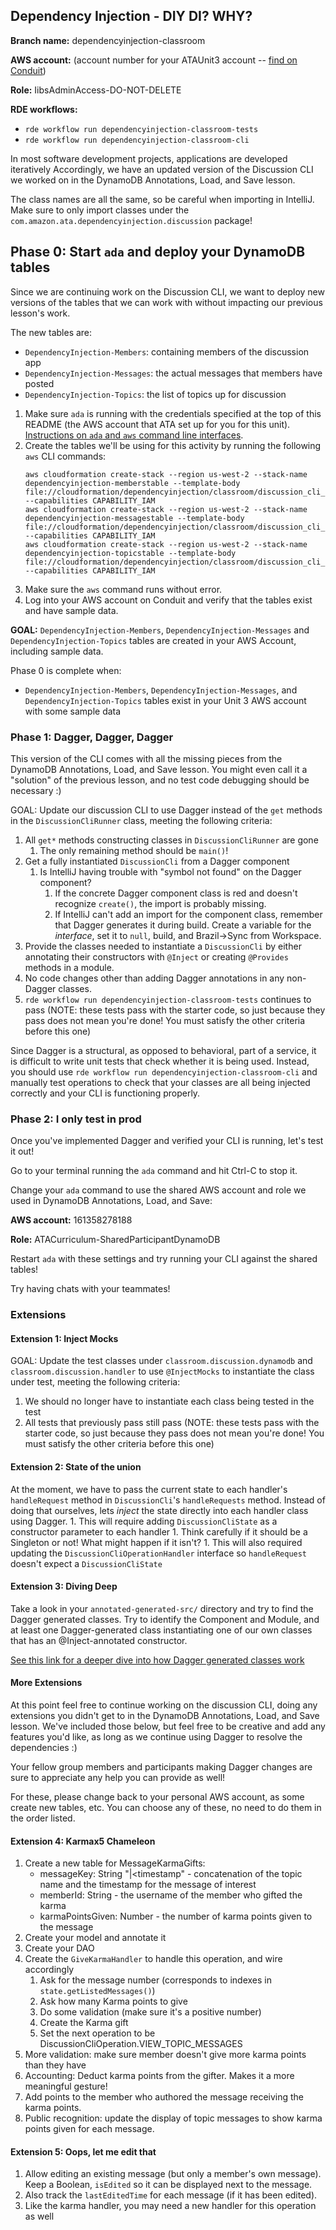 ## Dependency Injection - DIY DI? WHY?

**Branch name:** dependencyinjection-classroom

**AWS account:** (account number for your <Alias>ATAUnit3 account -- 
[find on Conduit](https://access.amazon.com/aws/accounts))
 
**Role:** IibsAdminAccess-DO-NOT-DELETE

**RDE workflows:**
- `rde workflow run dependencyinjection-classroom-tests`
- `rde workflow run dependencyinjection-classroom-cli`

In most software development projects, applications are developed iteratively
Accordingly, we have an updated version of the Discussion CLI we worked on in the DynamoDB
Annotations, Load, and Save lesson.

The class names are all the same, so be careful when importing in IntelliJ. Make sure
to only import classes under the `com.amazon.ata.dependencyinjection.discussion` package!

## Phase 0: Start `ada` and deploy your DynamoDB tables

Since we are continuing work on the Discussion CLI, we want to deploy new versions of the tables that we can
work with without impacting our previous lesson's work.

The new tables are:
* `DependencyInjection-Members`: containing members of the discussion app
* `DependencyInjection-Messages`: the actual messages that members have posted
* `DependencyInjection-Topics`: the list of topics up for discussion

1. Make sure `ada` is running with the credentials specified at the top of this README
   (the AWS account that ATA set up for you for this unit). [Instructions on `ada` and `aws`
   command line interfaces](https://w.amazon.com/bin/view/Amazon_Technical_Academy/Internal/HowTos/Get_AWS_Credentials_On_Laptop/).
1. Create the tables we'll be using for this activity by running the following `aws` CLI commands:
   ```none
   aws cloudformation create-stack --region us-west-2 --stack-name dependencyinjection-memberstable --template-body file://cloudformation/dependencyinjection/classroom/discussion_cli_table_members.yaml --capabilities CAPABILITY_IAM
   aws cloudformation create-stack --region us-west-2 --stack-name dependencyinjection-messagestable --template-body file://cloudformation/dependencyinjection/classroom/discussion_cli_table_messages.yaml --capabilities CAPABILITY_IAM
   aws cloudformation create-stack --region us-west-2 --stack-name dependencyinjection-topicstable --template-body file://cloudformation/dependencyinjection/classroom/discussion_cli_table_topics.yaml --capabilities CAPABILITY_IAM
   ```
1. Make sure the `aws` command runs without error.
1. Log into your AWS account on Conduit and verify that the tables exist and have
   sample data.

**GOAL:** `DependencyInjection-Members`, `DependencyInjection-Messages` and
`DependencyInjection-Topics` tables are created in your AWS Account, including sample data.

Phase 0 is complete when:
* `DependencyInjection-Members`, `DependencyInjection-Messages`, and `DependencyInjection-Topics`
  tables exist in your Unit 3 AWS account with some sample data

### Phase 1: Dagger, Dagger, Dagger
This version of the CLI comes with all the missing pieces from the DynamoDB Annotations, Load, and Save lesson.
You might even call it a "solution" of the previous lesson, and no test code debugging should be necessary :)

GOAL: Update our discussion CLI to use Dagger instead of the `get` methods in the `DiscussionCliRunner`
class, meeting the following criteria:

1. All `get*` methods constructing classes in `DiscussionCliRunner` are gone
   1. The only remaining method should be `main()`!
1. Get a fully instantiated `DiscussionCli` from a Dagger component
    1. Is IntelliJ having trouble with "symbol not found" on the Dagger component?
       1. If the concrete Dagger component class is red and doesn't recognize `create()`,
          the import is probably missing. 
       1. If IntelliJ can't add an import for the component class, remember that Dagger generates it during build.
          Create a variable for the *interface*, set it to `null`, build, and Brazil->Sync from Workspace.
1. Provide the classes needed to instantiate a `DiscussionCli` by either annotating their constructors with `@Inject`
   or creating `@Provides` methods in a module.
1. No code changes other than adding Dagger annotations in any non-Dagger classes.
1. `rde workflow run dependencyinjection-classroom-tests` continues to pass
   (NOTE: these tests pass with the starter code, so just because they pass
   does not mean you're done! You must satisfy the other criteria before this one)
   
Since Dagger is a structural, as opposed to behavioral, part of a service, it is difficult to write unit tests
that check whether it is being used. Instead, you should use `rde workflow run dependencyinjection-classroom-cli` and
manually test operations to check that your classes are all being injected correctly and your CLI is functioning
properly.

### Phase 2: I only test in prod

Once you've implemented Dagger and verified your CLI is running, let's test it out! 

Go to your terminal running the `ada` command and hit Ctrl-C to stop it.

Change your `ada` command to use the shared AWS account and role we used in DynamoDB Annotations, Load, and Save:

**AWS account:** 161358278188

**Role:** ATACurriculum-SharedParticipantDynamoDB

Restart `ada` with these settings and try running your CLI against the shared tables!

Try having chats with your teammates!

### Extensions

#### Extension 1: Inject Mocks
GOAL: Update the test classes under `classroom.discussion.dynamodb` and `classroom.discussion.handler` to use
`@InjectMocks` to instantiate the class under test, meeting the following criteria:

1. We should no longer have to instantiate each class being tested in the test
1. All tests that previously pass still pass
   (NOTE: these tests pass with the starter code, so just because they pass
   does not mean you're done! You must satisfy the other criteria before this one)

#### Extension 2: State of the union
At the moment, we have to pass the current state to each handler's `handleRequest` method in `DiscussionCli`'s
 `handleRequests` method. Instead of doing that ourselves, lets *inject* the state directly into each
  handler class using Dagger.
    1. This will require adding `DiscussionCliState` as a constructor parameter to each handler
    1. Think carefully if it should be a Singleton or not! What might happen if it isn't?
    1. This will also required updating the `DiscussionCliOperationHandler` interface so `handleRequest` doesn't
     expect a `DiscussionCliState`
  
#### Extension 3: Diving Deep
Take a look in your `annotated-generated-src/` directory and try to find the Dagger generated classes. 
Try to identify the Component and Module, and at least one Dagger-generated class instantiating one of our own 
classes that has an @Inject-annotated constructor.

[See this link for a deeper dive into how Dagger generated classes work](https://medium.com/mindorks/dagger-2-generated-code-9def1bebc44b)

#### More Extensions

At this point feel free to continue working on the discussion CLI, doing any extensions you didn't get to
in the DynamoDB Annotations, Load, and Save lesson. We've included those below, but feel free to be creative
and add any features you'd like, as long as we continue using Dagger to resolve the dependencies :)

Your fellow group members and participants making Dagger changes
are sure to appreciate any help you can provide as well!

For these, please change back to your personal AWS account, as some create new tables,
etc. You can choose any of these, no need to do them in the order listed.

#### Extension 4: Karmax5 Chameleon
1. Create a new table for MessageKarmaGifts:
    * messageKey: String "<topicName>|<timestamp" - concatenation of the topic name and the
                timestamp for the message of interest
    * memberId: String - the username of the member who gifted the karma
    * karmaPointsGiven: Number - the number of karma points given to the message
1. Create your model and annotate it
1. Create your DAO
1. Create the `GiveKarmaHandler` to handle this operation, and wire accordingly
    1. Ask for the message number (corresponds to indexes in `state.getListedMessages()`)
    1. Ask how many Karma points to give
    1. Do some validation (make sure it's a positive number)
    1. Create the Karma gift
    1. Set the next operation to be DiscussionCliOperation.VIEW_TOPIC_MESSAGES
1. More validation: make sure member doesn't give more karma points than they have
1. Accounting: Deduct karma points from the gifter. Makes it a more meaningful gesture!
1. Add points to the member who authored the message receiving the karma points.
1. Public recognition: update the display of topic messages to show karma points given
   for each message.

#### Extension 5: Oops, let me edit that

1. Allow editing an existing message (but only a member's own message). Keep a Boolean,
   `isEdited` so it can be displayed next to the message.
1. Also track the `lastEditedTime` for each message (if it has been edited).
1. Like the karma handler, you may need a new handler for this operation as well
